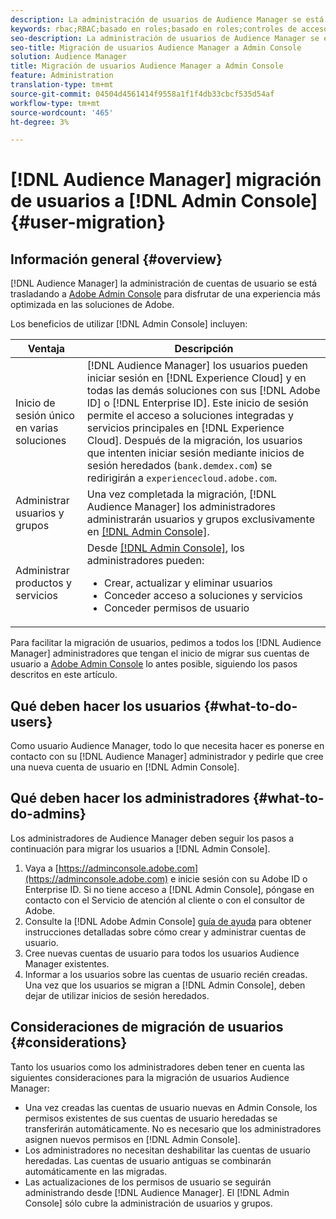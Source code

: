 ```yaml
---
description: La administración de usuarios de Audience Manager se está trasladando a Adobe Admin Console. En este artículo se explica qué debe hacer para prepararse para la migración de usuarios y qué cambiará una vez que se complete la migración.
keywords: rbac;RBAC;basado en roles;basado en roles;controles de acceso basados en roles
seo-description: La administración de usuarios de Audience Manager se está trasladando a Adobe Admin Console. En este artículo se explica qué debe hacer para prepararse para la migración de usuarios y qué cambiará una vez que se complete la migración.
seo-title: Migración de usuarios Audience Manager a Admin Console
solution: Audience Manager
title: Migración de usuarios Audience Manager a Admin Console
feature: Administration
translation-type: tm+mt
source-git-commit: 04504d4561414f9558a1f1f4db33cbcf535d54af
workflow-type: tm+mt
source-wordcount: '465'
ht-degree: 3%

---
```



# [!DNL Audience Manager] migración de usuarios a  [!DNL Admin Console] {#user-migration}

## Información general {#overview}

[!DNL Audience Manager] la administración de cuentas de usuario se está trasladando a  [Adobe Admin Console](https://helpx.adobe.com/es/enterprise/using/admin-console.html) para disfrutar de una experiencia más optimizada en las soluciones de Adobe.

Los beneficios de utilizar [!DNL Admin Console] incluyen:

| Ventaja | Descripción |
|---|---|
| Inicio de sesión único en varias soluciones | [!DNL Audience Manager] los usuarios pueden iniciar sesión en  [!DNL Experience Cloud] y en todas las demás soluciones con sus  [!DNL Adobe ID] o  [!DNL Enterprise ID]. Este inicio de sesión permite el acceso a soluciones integradas y servicios principales en [!DNL Experience Cloud]. Después de la migración, los usuarios que intenten iniciar sesión mediante inicios de sesión heredados (`bank.demdex.com`) se redirigirán a `experiencecloud.adobe.com`. |
| Administrar usuarios y grupos | Una vez completada la migración, [!DNL Audience Manager] los administradores administrarán usuarios y grupos exclusivamente en [[!DNL Admin Console]](http://adminconsole.adobe.com/enterprise/). |
| Administrar productos y servicios | Desde [[!DNL Admin Console]](http://adminconsole.adobe.com/enterprise/), los administradores pueden: <ul><li>Crear, actualizar y eliminar usuarios</li><li>Conceder acceso a soluciones y servicios</li><li>Conceder permisos de usuario</li></ul> |

Para facilitar la migración de usuarios, pedimos a todos los [!DNL Audience Manager] administradores que tengan el inicio de migrar sus cuentas de usuario a [Adobe Admin Console](https://helpx.adobe.com/enterprise/using/admin-console.html) lo antes posible, siguiendo los pasos descritos en este artículo.

## Qué deben hacer los usuarios {#what-to-do-users}

Como usuario Audience Manager, todo lo que necesita hacer es ponerse en contacto con su [!DNL Audience Manager] administrador y pedirle que cree una nueva cuenta de usuario en [!DNL Admin Console].

## Qué deben hacer los administradores {#what-to-do-admins}

Los administradores de Audience Manager deben seguir los pasos a continuación para migrar los usuarios a [!DNL Admin Console].

1. Vaya a [https://adminconsole.adobe.com](https://adminconsole.adobe.com) e inicie sesión con su Adobe ID o Enterprise ID. Si no tiene acceso a [!DNL Admin Console], póngase en contacto con el Servicio de atención al cliente o con el consultor de Adobe.
2. Consulte la [!DNL Adobe Admin Console] [guía de ayuda](https://helpx.adobe.com/enterprise/admin-guide.html/enterprise/using/users.ug.html) para obtener instrucciones detalladas sobre cómo crear y administrar cuentas de usuario.
3. Cree nuevas cuentas de usuario para todos los usuarios Audience Manager existentes.
4. Informar a los usuarios sobre las cuentas de usuario recién creadas. Una vez que los usuarios se migran a [!DNL Admin Console], deben dejar de utilizar inicios de sesión heredados.

## Consideraciones de migración de usuarios {#considerations}

Tanto los usuarios como los administradores deben tener en cuenta las siguientes consideraciones para la migración de usuarios Audience Manager:

* Una vez creadas las cuentas de usuario nuevas en Admin Console, los permisos existentes de sus cuentas de usuario heredadas se transferirán automáticamente. No es necesario que los administradores asignen nuevos permisos en [!DNL Admin Console].
* Los administradores no necesitan deshabilitar las cuentas de usuario heredadas. Las cuentas de usuario antiguas se combinarán automáticamente en las migradas.
* Las actualizaciones de los permisos de usuario se seguirán administrando desde [!DNL Audience Manager]. El [!DNL Admin Console] sólo cubre la administración de usuarios y grupos.